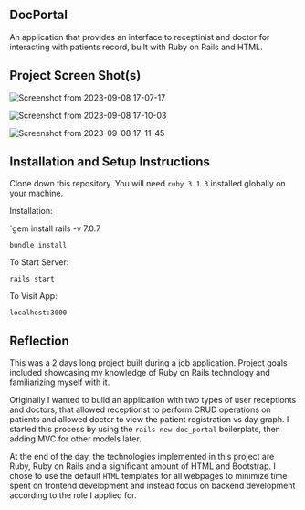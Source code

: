## DocPortal 

 An application that provides an interface to receptinist and doctor for interacting with patients record, built with Ruby on Rails and HTML.





## Project Screen Shot(s)
![Screenshot from 2023-09-08 17-07-17](https://github.com/aditya-vishwakarma-lab/doc_portal/assets/86044019/e00f8e4d-704b-4a70-b33f-cfb489ab9fe6)

![Screenshot from 2023-09-08 17-10-03](https://github.com/aditya-vishwakarma-lab/doc_portal/assets/86044019/b4597737-9072-4b44-977f-5586b744af87)

![Screenshot from 2023-09-08 17-11-45](https://github.com/aditya-vishwakarma-lab/doc_portal/assets/86044019/e6c1ec70-0f30-4ce1-b7ae-001184680668)

## Installation and Setup Instructions
 

Clone down this repository. You will need `ruby 3.1.3` installed globally on your machine.  

Installation:

`gem install rails -v 7.0.7

`bundle install`

To Start Server:

`rails start`

To Visit App:

`localhost:3000`  

## Reflection

This was a 2 days long project built during a job application. Project goals included showcasing my knowledge of Ruby on Rails technology and familiarizing myself with it.  

Originally I wanted to build an application with two types of user receptionts and doctors, that allowed receptionst to perform CRUD operations on patients and allowed doctor to view the patient registration vs day graph. I started this process by using the `rails new doc_portal` boilerplate, then adding MVC for other models later.  

At the end of the day, the technologies implemented in this project are Ruby, Ruby on Rails and a significant amount of HTML and Bootstrap. I chose to use the default `HTML` templates for all webpages to minimize time spent on frontend development and instead focus on backend development according to the role I applied for. 
